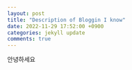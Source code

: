 ```yaml
---
layout: post
title: "Description of Bloggin I know"
date: 2022-11-29 17:52:00 +0900
categories: jekyll update
comments: true
---
```


안녕하세요
